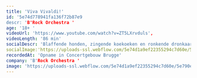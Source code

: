 ```yaml
---
title: 'Viva Vivaldi!'
id: '5e74d778941fa136f72b87e9
descr: 'B'Rock Orchestra '
age: '18+ '
videoUrl: 'https://www.youtube.com/watch?v=ZT5LXrvduls',
videoLength: '86 min'
socialDescr: 'Blaffende honden, zingende koekoeken en ronkende dronkaards, Antonio Vivaldi zette ze allemaal zorgvuldig op muziek in zijn legendarische kwartet van vioolconcerti, De Vier seizoenen. Niet minder legendarisch – nu al! – is de violist die B’Rock naar Brugge haalt voor dit project vol beeldende en verbeeldende muziek. Het was in deze Concertzaal dat Dmitry Sinkovsky ooit het concours van het MAfestival won, en in één flitsende beweging ook de harten van het publiek.'
socialImage:'https://uploads-ssl.webflow.com/5e74d1a9ef22355294c7d60e/5e790ee002418e81fa4b1721_BRock.jpg'
recordedAt: 'Opname in Concertgebouw Brugge'
company: 'B'Rock Orchestra '
image: 'https://uploads-ssl.webflow.com/5e74d1a9ef22355294c7d60e/5e790ee002418e81fa4b1721_BRock.jpg'
---
```


